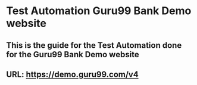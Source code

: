 <h1>Test Automation Guru99 Bank Demo website</h1>

<h2>This is the guide for the Test Automation done for the Guru99 Bank Demo website</h2>

<h2>URL: <a href="https://demo.guru99.com/v4">https://demo.guru99.com/v4</a></h2>

